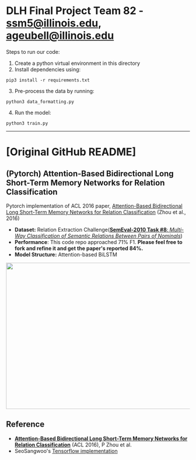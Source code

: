 # DLH Final Project Team 82 - ssm5@illinois.edu, ageubell@illinois.edu
Steps to run our code:
1. Create a python virtual environment in this directory
2. Install dependencies using:
```
pip3 install -r requirements.txt
```
3. Pre-process the data by running:
```
python3 data_formatting.py
```
4. Run the model:
```
python3 train.py
```

----

# [Original GitHub README] 

## (Pytorch) Attention-Based Bidirectional Long Short-Term Memory Networks for Relation Classification
Pytorch implementation of ACL 2016 paper, [Attention-Based Bidirectional Long Short-Term Memory Networks for Relation Classification](http://www.aclweb.org/anthology/P16-2034) (Zhou et al., 2016)

- **Dataset:** Relation Extraction Challenge([**SemEval-2010 Task #8**: *Multi-Way Classification of Semantic Relations Between Pairs of Nominals*](https://docs.google.com/document/d/1QO_CnmvNRnYwNWu1-QCAeR5ToQYkXUqFeAJbdEhsq7w/preview))
- **Performance**: This code repo approached 71% F1. **Please feel free to fork and refine it and get the paper's reported 84%.**
- **Model Structure:** Attention-based BiLSTM

<p align="center">
	<img width="700" height="400" src="https://user-images.githubusercontent.com/15166794/47557845-a859cf00-d94c-11e8-8e89-59ed732e5cea.png">
</p>


<!-- ## Quick Start
### Dataloading
```
python data/re_semeval/reader.py
python preprocess.py
```

### Train
```bash
python train.py
```
- 20190909 run: 71.2% on semeval

### Evaluate
```bash
python train.py -load_model 'tmp/model'
```



## Dataset: SemEval-2010 Task #8
* Given: a pair of *nominals*
* Goal: recognize the semantic relation between these nominals.
* Example:
	* "There were apples, **<U>pears</U>** and oranges in the **<U>bowl</U>**." 
		<br> → *CONTENT-CONTAINER(pears, bowl)*
	* “The cup contained **<U>tea</U>** from dried **<U>ginseng</U>**.” 
		<br> → *ENTITY-ORIGIN(tea, ginseng)*


### The Inventory of Semantic Relations
1. *Cause-Effect(CE)*: An event or object leads to an effect(those cancers were caused by radiation exposures)
2. *Instrument-Agency(IA)*: An agent uses an instrument(phone operator)
3. *Product-Producer(PP)*: A producer causes a product to exist (a factory manufactures suits)
4. *Content-Container(CC)*: An object is physically stored in a delineated area of space (a bottle full of honey was weighed) Hendrickx, Kim, Kozareva, Nakov, O S´ eaghdha, Pad ´ o,´ Pennacchiotti, Romano, Szpakowicz Task Overview Data Creation Competition Results and Discussion The Inventory of Semantic Relations (III)
5. *Entity-Origin(EO)*: An entity is coming or is derived from an origin, e.g., position or material (letters from foreign countries)
6. *Entity-Destination(ED)*: An entity is moving towards a destination (the boy went to bed) 
7. *Component-Whole(CW)*: An object is a component of a larger whole (my apartment has a large kitchen)
8. *Member-Collection(MC)*: A member forms a nonfunctional part of a collection (there are many trees in the forest)
9. *Message-Topic(CT)*: An act of communication, written or spoken, is about a topic (the lecture was about semantics)
10. *OTHER*: If none of the above nine relations appears to be suitable.


### Distribution for Dataset
* **SemEval-2010 Task #8 Dataset [[Download](https://drive.google.com/file/d/0B_jQiLugGTAkMDQ5ZjZiMTUtMzQ1Yy00YWNmLWJlZDYtOWY1ZDMwY2U4YjFk/view?layout=list&ddrp=1&sort=name&num=50#)]**

	| Relation           | Train Data          | Test Data           | Total Data           |
	|--------------------|:-------------------:|:-------------------:|:--------------------:|
	| Cause-Effect       | 1,003 (12.54%)      | 328 (12.07%)        | 1331 (12.42%)        |
	| Instrument-Agency  | 504 (6.30%)         | 156 (5.74%)         | 660 (6.16%)          |
	| Product-Producer   | 717 (8.96%)         | 231 (8.50%)         | 948 (8.85%)          |
	| Content-Container  | 540 (6.75%)         | 192 (7.07%)         | 732 (6.83%)          |
	| Entity-Origin      | 716 (8.95%)         | 258 (9.50%)         | 974 (9.09%)          |
	| Entity-Destination | 845 (10.56%)        | 292 (10.75%)        | 1137 (10.61%)        |
	| Component-Whole    | 941 (11.76%)        | 312 (11.48%)        | 1253 (11.69%)        |
	| Member-Collection  | 690 (8.63%)         | 233 (8.58%)         | 923 (8.61%)          |
	| Message-Topic      | 634 (7.92%)         | 261 (9.61%)         | 895 (8.35%)          |
	| Other              | 1,410 (17.63%)      | 454 (16.71%)        | 1864 (17.39%)        |
	| **Total**          | **8,000 (100.00%)** | **2,717 (100.00%)** | **10,717 (100.00%)** |
 -->


## Reference
* [**Attention-Based Bidirectional Long Short-Term Memory Networks for Relation Classification**](http://www.aclweb.org/anthology/P16-2034) (ACL 2016), P Zhou et al.
* SeoSangwoo's [Tensorflow implementation](https://github.com/SeoSangwoo/Attention-Based-BiLSTM-relation-extraction)
